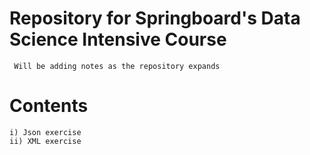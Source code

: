 # Repository for Springboard's Data Science Intensive Course
     Will be adding notes as the repository expands

# Contents
    i) Json exercise
    ii) XML exercise

